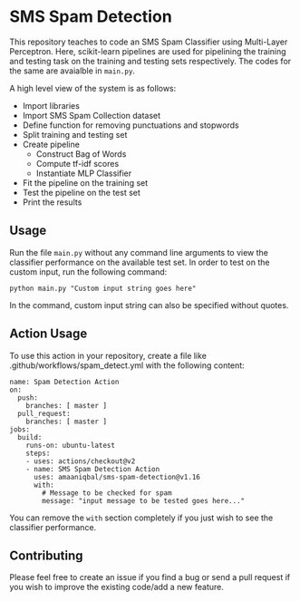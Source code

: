 # SMS Spam Detection
This repository teaches to code an SMS Spam Classifier using Multi-Layer Perceptron. Here, scikit-learn pipelines are used for pipelining the training and testing task on the training and testing sets respectively. The codes for the same are avaialble in `main.py`.

A high level view of the system is as follows:

- Import libraries
- Import SMS Spam Collection dataset
- Define function for removing punctuations and stopwords
- Split training and testing set
- Create pipeline
  - Construct Bag of Words
  - Compute tf-idf scores
  - Instantiate MLP Classifier
- Fit the pipeline on the training set
- Test the pipeline on the test set
- Print the results


## Usage
Run the file `main.py` without any command line arguments to view the classifier performance on the available test set. In order to test on the custom input, run the following command:

```
python main.py "Custom input string goes here"
```

In the command, custom input string can also be specified without quotes.


## Action Usage
To use this action in your repository, create a file like .github/workflows/spam_detect.yml with the following content:
```
name: Spam Detection Action
on:
  push:
    branches: [ master ]
  pull_request:
    branches: [ master ]
jobs:
  build:
    runs-on: ubuntu-latest
    steps:
    - uses: actions/checkout@v2
    - name: SMS Spam Detection Action
      uses: amaaniqbal/sms-spam-detection@v1.16
      with:
        # Message to be checked for spam
        message: "input message to be tested goes here..."
```
You can remove the `with` section completely if you just wish to see the classifier performance.


## Contributing
Please feel free to create an issue if you find a bug or send a pull request if you wish to improve the existing code/add a new feature. 

